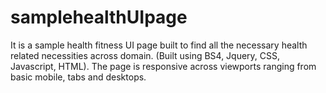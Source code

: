 # samplehealthUIpage
It is a sample health fitness UI page built to find all the necessary health related necessities across domain. (Built using BS4, Jquery, CSS, Javascript, HTML). The page is responsive across viewports ranging from basic mobile, tabs and desktops.
